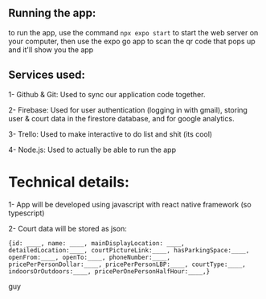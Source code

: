 ## Running the app:
to run the app, use the command ```npx expo start``` to start the web server on your computer, then use the expo go app to scan the qr code that pops up and it'll show you the app

## Services used:
1- Github & Git: Used to sync our application code together.

2- Firebase: Used for user authentication (logging in with gmail), storing user & court data in the firestore database, and for google analytics.

3- Trello: Used to make interactive to do list and shit (its cool)

4- Node.js: Used to actually be able to run the app

# Technical details:
1- App will be developed using javascript with react native framework (so typescript)

2- Court data will be stored as json: 

```
{id: ____, name: ____, mainDisplayLocation: ____, detailedLocation:____, courtPictureLink:____, hasParkingSpace:____, openFrom:____, openTo:____, phoneNumber:____, pricePerPersonDollar:____, pricePerPersonLBP:____, courtType:____, indoorsOrOutdoors:____, pricePerOnePersonHalfHour:____,}
```

guy